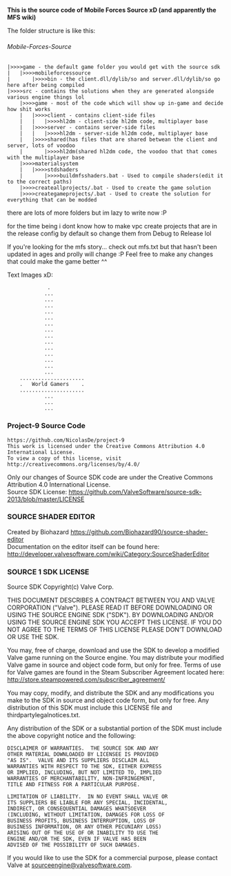 **This is the source code of Mobile Forces Source xD (and apparently the MFS wiki)**
 
The folder structure is like this: 

###### Mobile-Forces-Source 
```
|>>>>game - the default game folder you would get with the source sdk 
|	|>>>>mobileforcessource 
|		|>>>>bin - the client.dll/dylib/so and server.dll/dylib/so go here after being compiled 
|>>>>src - contains the solutions when they are generated alongside various engine things lol 
	|>>>>game - most of the code which will show up in-game and decide how shit works 
	|	|>>>>client - contains client-side files 
	|	|	|>>>>hl2dm - client-side hl2dm code, multiplayer base 
	|	|>>>>server - contains server-side files 
	|	|	|>>>>hl2dm - server-side hl2dm code, multiplayer base 
	|	|>>>>shared(has files that are shared betwean the client and server, lots of voodoo 
	|		|>>>>hl2dm(shared hl2dm code, the voodoo that that comes with the multiplayer base 
	|>>>>materialsystem 
	|	|>>>>stdshaders 
	|		|>>>>buildmfsshaders.bat - Used to compile shaders(edit it to the correct paths) 
	|>>>>createallprojects/.bat - Used to create the game solution 
	|>>>>creategameprojects/.bat - Used to create the solution for everything that can be modded 
```
there are lots of more folders but im lazy to write now :P 

for the time being i dont know how to make vpc create projects that are in the release config by default so change them 
from Debug to Release lol 
 
If you're looking for the mfs story... check out mfs.txt but that hasn't been updated in ages and prolly will change :P
Feel free to make any changes that could make the game better ^^ 
 
Text Images xD: 
```
			 . 
			... 
			... 
			... 
			... 
			... 
			... 
			... 
			... 
			... 
			... 
			... 
			... 
			... 
			... 
	..................... 
	.	World Gamers	. 
	..................... 
			... 
			... 
			... 
```

### Project-9 Source Code
```
https://github.com/NicolasDe/project-9
This work is licensed under the Creative Commons Attribution 4.0 International License. 
To view a copy of this license, visit http://creativecommons.org/licenses/by/4.0/ 
```
Only our changes of Source SDK code are under the Creative Commons Attribution 4.0 International License.  
Source SDK License: https://github.com/ValveSoftware/source-sdk-2013/blob/master/LICENSE 
### SOURCE SHADER EDITOR
Created by Biohazard https://github.com/Biohazard90/source-shader-editor  
Documentation on the editor itself can be found here:
http://developer.valvesoftware.com/wiki/Category:SourceShaderEditor
###               SOURCE 1 SDK LICENSE

Source SDK Copyright(c) Valve Corp.  

THIS DOCUMENT DESCRIBES A CONTRACT BETWEEN YOU AND VALVE 
CORPORATION ("Valve").  PLEASE READ IT BEFORE DOWNLOADING OR USING 
THE SOURCE ENGINE SDK ("SDK"). BY DOWNLOADING AND/OR USING THE 
SOURCE ENGINE SDK YOU ACCEPT THIS LICENSE. IF YOU DO NOT AGREE TO 
THE TERMS OF THIS LICENSE PLEASE DON’T DOWNLOAD OR USE THE SDK.  

  You may, free of charge, download and use the SDK to develop a modified Valve game 
running on the Source engine.  You may distribute your modified Valve game in source and 
object code form, but only for free. Terms of use for Valve games are found in the Steam 
Subscriber Agreement located here: http://store.steampowered.com/subscriber_agreement/ 

  You may copy, modify, and distribute the SDK and any modifications you make to the 
SDK in source and object code form, but only for free.  Any distribution of this SDK must 
include this LICENSE file and thirdpartylegalnotices.txt.  
 
  Any distribution of the SDK or a substantial portion of the SDK must include the above 
copyright notice and the following: 

    DISCLAIMER OF WARRANTIES.  THE SOURCE SDK AND ANY 
    OTHER MATERIAL DOWNLOADED BY LICENSEE IS PROVIDED 
    "AS IS".  VALVE AND ITS SUPPLIERS DISCLAIM ALL 
    WARRANTIES WITH RESPECT TO THE SDK, EITHER EXPRESS 
    OR IMPLIED, INCLUDING, BUT NOT LIMITED TO, IMPLIED 
    WARRANTIES OF MERCHANTABILITY, NON-INFRINGEMENT, 
    TITLE AND FITNESS FOR A PARTICULAR PURPOSE.  

    LIMITATION OF LIABILITY.  IN NO EVENT SHALL VALVE OR 
    ITS SUPPLIERS BE LIABLE FOR ANY SPECIAL, INCIDENTAL, 
    INDIRECT, OR CONSEQUENTIAL DAMAGES WHATSOEVER 
    (INCLUDING, WITHOUT LIMITATION, DAMAGES FOR LOSS OF 
    BUSINESS PROFITS, BUSINESS INTERRUPTION, LOSS OF 
    BUSINESS INFORMATION, OR ANY OTHER PECUNIARY LOSS) 
    ARISING OUT OF THE USE OF OR INABILITY TO USE THE 
    ENGINE AND/OR THE SDK, EVEN IF VALVE HAS BEEN 
    ADVISED OF THE POSSIBILITY OF SUCH DAMAGES.  
 
       
If you would like to use the SDK for a commercial purpose, please contact Valve at 
sourceengine@valvesoftware.com.